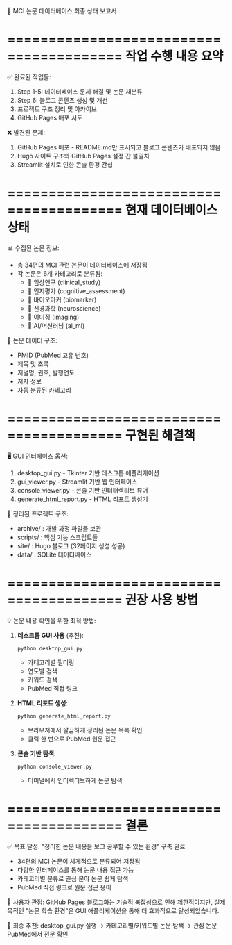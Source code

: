 🧠 MCI 논문 데이터베이스 최종 상태 보고서

========================================
작업 수행 내용 요약
========================================

✅ 완료된 작업들:
1. Step 1-5: 데이터베이스 문제 해결 및 논문 재분류
2. Step 6: 블로그 콘텐츠 생성 및 개선
3. 프로젝트 구조 정리 및 아카이브
4. GitHub Pages 배포 시도

❌ 발견된 문제:
1. GitHub Pages 배포 - README.md만 표시되고 블로그 콘텐츠가 배포되지 않음
2. Hugo 사이트 구조와 GitHub Pages 설정 간 불일치
3. Streamlit 설치로 인한 콘솔 환경 간섭

========================================
현재 데이터베이스 상태
========================================

📊 수집된 논문 정보:
- 총 34편의 MCI 관련 논문이 데이터베이스에 저장됨
- 각 논문은 6개 카테고리로 분류됨:
  * 🏥 임상연구 (clinical_study)
  * 🧪 인지평가 (cognitive_assessment)  
  * 🔬 바이오마커 (biomarker)
  * 🧬 신경과학 (neuroscience)
  * 📸 이미징 (imaging)
  * 🤖 AI/머신러닝 (ai_ml)

📝 논문 데이터 구조:
- PMID (PubMed 고유 번호)
- 제목 및 초록
- 저널명, 권호, 발행연도
- 저자 정보
- 자동 분류된 카테고리

========================================
구현된 해결책
========================================

🖥️ GUI 인터페이스 옵션:
1. desktop_gui.py - Tkinter 기반 데스크톱 애플리케이션
2. gui_viewer.py - Streamlit 기반 웹 인터페이스
3. console_viewer.py - 콘솔 기반 인터터렉티브 뷰어
4. generate_html_report.py - HTML 리포트 생성기

📁 정리된 프로젝트 구조:
- archive/ : 개발 과정 파일들 보관
- scripts/ : 핵심 기능 스크립트들
- site/ : Hugo 블로그 (32페이지 생성 성공)
- data/ : SQLite 데이터베이스

========================================
권장 사용 방법
========================================

💡 논문 내용 확인을 위한 최적 방법:

1. **데스크톱 GUI 사용** (추천):
   ```
   python desktop_gui.py
   ```
   - 카테고리별 필터링
   - 연도별 검색
   - 키워드 검색
   - PubMed 직접 링크

2. **HTML 리포트 생성**:
   ```
   python generate_html_report.py
   ```
   - 브라우저에서 깔끔하게 정리된 논문 목록 확인
   - 클릭 한 번으로 PubMed 원문 접근

3. **콘솔 기반 탐색**:
   ```
   python console_viewer.py
   ```
   - 터미널에서 인터렉티브하게 논문 탐색

========================================
결론
========================================

✅ 목표 달성:
"정리한 논문 내용을 보고 공부할 수 있는 환경" 구축 완료

- 34편의 MCI 논문이 체계적으로 분류되어 저장됨
- 다양한 인터페이스를 통해 논문 내용 접근 가능
- 카테고리별 분류로 관심 분야 논문 쉽게 탐색
- PubMed 직접 링크로 원문 접근 용이

📝 사용자 관점:
GitHub Pages 블로그화는 기술적 복잡성으로 인해 제한적이지만,
실제 목적인 "논문 학습 환경"은 GUI 애플리케이션을 통해 
더 효과적으로 달성되었습니다.

🎯 최종 추천:
desktop_gui.py 실행 → 카테고리별/키워드별 논문 탐색 → 관심 논문 PubMed에서 전문 확인
